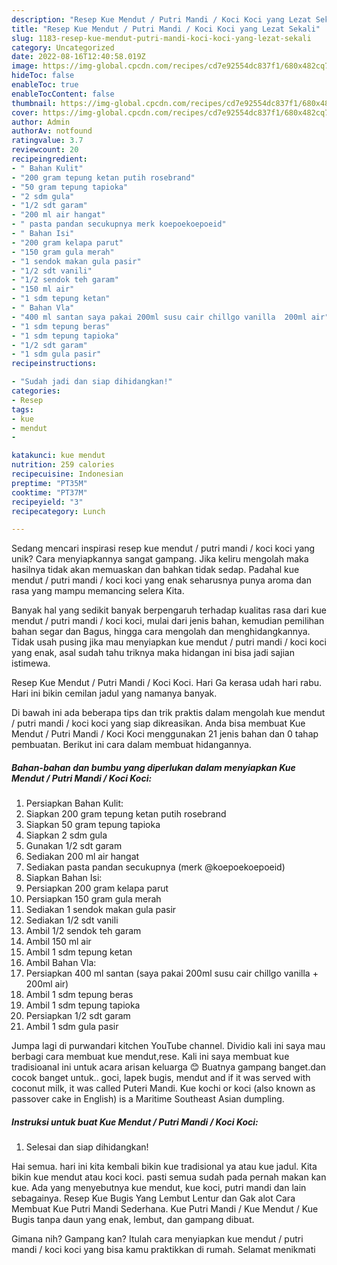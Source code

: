 ```yaml
---
description: "Resep Kue Mendut / Putri Mandi / Koci Koci yang Lezat Sekali"
title: "Resep Kue Mendut / Putri Mandi / Koci Koci yang Lezat Sekali"
slug: 1183-resep-kue-mendut-putri-mandi-koci-koci-yang-lezat-sekali
category: Uncategorized
date: 2022-08-16T12:40:58.019Z
image: https://img-global.cpcdn.com/recipes/cd7e92554dc837f1/680x482cq70/kue-mendut-putri-mandi-koci-koci-foto-resep-utama.jpg
hideToc: false
enableToc: true
enableTocContent: false
thumbnail: https://img-global.cpcdn.com/recipes/cd7e92554dc837f1/680x482cq70/kue-mendut-putri-mandi-koci-koci-foto-resep-utama.jpg
cover: https://img-global.cpcdn.com/recipes/cd7e92554dc837f1/680x482cq70/kue-mendut-putri-mandi-koci-koci-foto-resep-utama.jpg
author: Admin
authorAv: notfound
ratingvalue: 3.7
reviewcount: 20
recipeingredient:
- " Bahan Kulit"
- "200 gram tepung ketan putih rosebrand"
- "50 gram tepung tapioka"
- "2 sdm gula"
- "1/2 sdt garam"
- "200 ml air hangat"
- " pasta pandan secukupnya merk koepoekoepoeid"
- " Bahan Isi"
- "200 gram kelapa parut"
- "150 gram gula merah"
- "1 sendok makan gula pasir"
- "1/2 sdt vanili"
- "1/2 sendok teh garam"
- "150 ml air"
- "1 sdm tepung ketan"
- " Bahan Vla"
- "400 ml santan saya pakai 200ml susu cair chillgo vanilla  200ml air"
- "1 sdm tepung beras"
- "1 sdm tepung tapioka"
- "1/2 sdt garam"
- "1 sdm gula pasir"
recipeinstructions:

- "Sudah jadi dan siap dihidangkan!"
categories:
- Resep
tags:
- kue
- mendut
- 

katakunci: kue mendut  
nutrition: 259 calories
recipecuisine: Indonesian
preptime: "PT35M"
cooktime: "PT37M"
recipeyield: "3"
recipecategory: Lunch

---
```





Sedang mencari inspirasi resep kue mendut / putri mandi / koci koci yang unik? Cara menyiapkannya sangat gampang. Jika keliru mengolah maka hasilnya tidak akan memuaskan dan bahkan tidak sedap. Padahal kue mendut / putri mandi / koci koci yang enak seharusnya punya aroma dan rasa yang mampu memancing selera Kita.





Banyak hal yang sedikit banyak berpengaruh terhadap kualitas rasa dari kue mendut / putri mandi / koci koci, mulai dari jenis bahan, kemudian pemilihan bahan segar dan Bagus, hingga cara mengolah dan menghidangkannya. Tidak usah pusing jika mau menyiapkan kue mendut / putri mandi / koci koci yang enak,      asal sudah tahu triknya maka hidangan ini bisa jadi sajian istimewa.














Resep Kue Mendut / Putri Mandi / Koci Koci. Hari Ga kerasa udah hari rabu. Hari ini bikin cemilan jadul yang namanya banyak.






Di bawah ini ada beberapa tips dan trik praktis dalam mengolah kue mendut / putri mandi / koci koci yang siap dikreasikan. Anda bisa membuat Kue Mendut / Putri Mandi / Koci Koci menggunakan 21 jenis bahan dan 0 tahap pembuatan. Berikut ini cara dalam membuat hidangannya.

<!--inarticleads1-->

##### Bahan-bahan dan bumbu yang diperlukan dalam menyiapkan Kue Mendut / Putri Mandi / Koci Koci:

1. Persiapkan  Bahan Kulit:
1. Siapkan 200 gram tepung ketan putih rosebrand
1. Siapkan 50 gram tepung tapioka
1. Siapkan 2 sdm gula
1. Gunakan 1/2 sdt garam
1. Sediakan 200 ml air hangat
1. Sediakan  pasta pandan secukupnya (merk @koepoekoepoeid)
1. Siapkan  Bahan Isi:
1. Persiapkan 200 gram kelapa parut
1. Persiapkan 150 gram gula merah
1. Sediakan 1 sendok makan gula pasir
1. Sediakan 1/2 sdt vanili
1. Ambil 1/2 sendok teh garam
1. Ambil 150 ml air
1. Ambil 1 sdm tepung ketan
1. Ambil  Bahan Vla:
1. Persiapkan 400 ml santan (saya pakai 200ml susu cair chillgo vanilla + 200ml air)
1. Ambil 1 sdm tepung beras
1. Ambil 1 sdm tepung tapioka
1. Persiapkan 1/2 sdt garam
1. Ambil 1 sdm gula pasir


Jumpa lagi di purwandari kitchen YouTube channel. Dividio kali ini saya mau berbagi cara membuat kue mendut,rese. Kali ini saya membuat kue tradisioanal ini untuk acara arisan keluarga 😊 Buatnya gampang banget.dan cocok banget untuk.. goci, lapek bugis, mendut and if it was served with coconut milk, it was called Puteri Mandi. Kue kochi or koci (also known as passover cake in English) is a Maritime Southeast Asian dumpling. 

<!--inarticleads2-->

##### Instruksi untuk buat Kue Mendut / Putri Mandi / Koci Koci:


1. Selesai dan siap dihidangkan!

Hai semua. hari ini kita kembali bikin kue tradisional ya atau kue jadul. Kita bikin kue mendut atau koci koci. pasti semua sudah pada pernah makan kan kue. Ada yang menyebutnya kue mendut, kue koci, putri mandi dan lain sebagainya. Resep Kue Bugis Yang Lembut Lentur dan Gak alot Cara Membuat Kue Putri Mandi Sederhana. Kue Putri Mandi / Kue Mendut / Kue Bugis tanpa daun yang enak, lembut, dan gampang dibuat. 

Gimana nih? Gampang kan? Itulah cara menyiapkan kue mendut / putri mandi / koci koci yang bisa kamu praktikkan di rumah. Selamat menikmati
